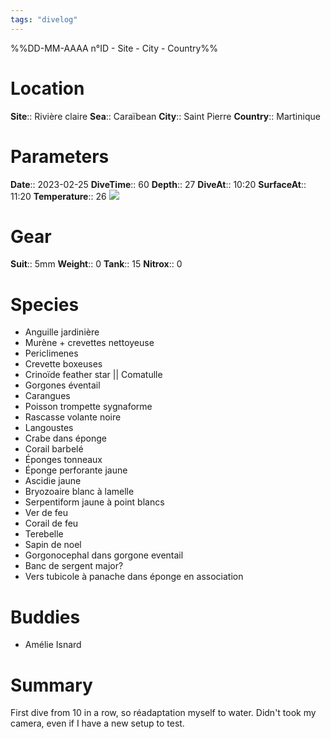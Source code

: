 ```yaml
---
tags: "divelog"
---
```

%%DD-MM-AAAA n°ID - Site - City - Country%%
# Location
**Site**:: Rivière claire
**Sea**:: Caraïbean
**City**:: Saint Pierre
**Country**:: Martinique

# Parameters
**Date**:: 2023-02-25
**DiveTime**:: 60
**Depth**:: 27
**DiveAt**:: 10:20
**SurfaceAt**:: 11:20
**Temperature**:: 26
![](1C0CDB78-572F-45F5-9D58-9D9C3BFAAC83_1_201_a.jpeg)
# Gear
**Suit**:: 5mm
**Weight**:: 0
**Tank**:: 15
**Nitrox**:: 0

# Species
- Anguille jardinière
- Murène + crevettes nettoyeuse
- Periclimenes
- Crevette boxeuses
- Crinoïde feather star || Comatulle
- Gorgones éventail
- Carangues
- Poisson trompette sygnaforme
- Rascasse volante noire
- Langoustes
- Crabe dans éponge
- Corail barbelé
- Éponges tonneaux
- Éponge perforante jaune
- Ascidie jaune
- Bryozoaire blanc à lamelle
- Serpentiform jaune à point blancs
- Ver de feu
- Corail de feu
- Terebelle
- Sapin de noel
- Gorgonocephal dans gorgone eventail
- Banc de sergent major? 
- Vers tubicole à panache dans éponge en association
# Buddies 
- Amélie Isnard
# Summary
First dive from 10 in a row, so réadaptation myself to water. Didn't took my camera, even if I have a new setup to test. 